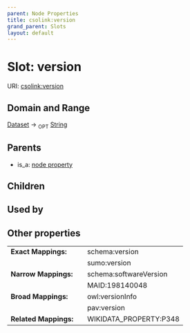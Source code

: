 ```yaml
---
parent: Node Properties
title: csolink:version
grand_parent: Slots
layout: default
---
```


# Slot: version




URI: [csolink:version](https://w3id.org/csolink/vocab/version)

## Domain and Range

[Dataset](Dataset.md) ->  <sub>OPT</sub> [String](types/String.md)

## Parents

 *  is_a: [node property](node_property.md)

## Children


## Used by


## Other properties

|  |  |  |
| --- | --- | --- |
| **Exact Mappings:** | | schema:version |
|  | | sumo:version |
| **Narrow Mappings:** | | schema:softwareVersion |
|  | | MAID:198140048 |
| **Broad Mappings:** | | owl:versionInfo |
|  | | pav:version |
| **Related Mappings:** | | WIKIDATA_PROPERTY:P348 |

